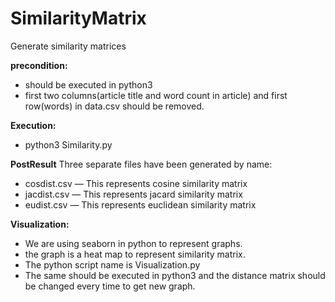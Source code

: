 # SimilarityMatrix

Generate similarity matrices

**precondition:**
- should be executed in python3
- first two columns(article title and word count in article) and first row(words) in data.csv should be removed.

**Execution:**
- python3 Similarity.py

**PostResult**
Three separate files have been generated by name:
- cosdist.csv — This represents cosine similarity matrix
- jacdist.csv — This represents jacard similarity matrix
- eudist.csv — This represents euclidean similarity matrix


**Visualization:**

- We are using seaborn in python to represent graphs.
- the graph is a heat map to represent similarity matrix.
- The python script name is Visualization.py
- The same should be executed in python3 and the distance matrix should be changed every time to get new graph.
